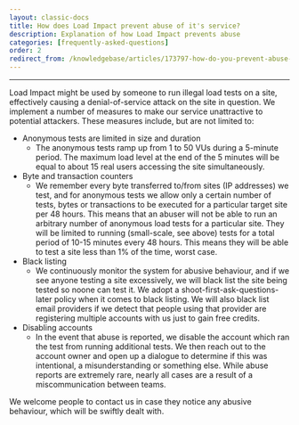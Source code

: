 ```yaml
---
layout: classic-docs
title: How does Load Impact prevent abuse of it's service?
description: Explanation of how Load Impact prevents abuse
categories: [frequently-asked-questions]
order: 2
redirect_from: /knowledgebase/articles/173797-how-do-you-prevent-abuse-of-the-service
---
```


***

Load Impact might be used by someone to run illegal load tests on a site, effectively causing a denial-of-service attack on the site in question. We implement a number of measures to make our service unattractive to potential attackers. These measures include, but are not limited to:

- Anonymous tests are limited in size and duration
  - The anonymous tests ramp up from 1 to 50 VUs during a 5-minute period. The maximum load level at the end of the 5 minutes will be equal to about 15 real users accessing the site simultaneously.
- Byte and transaction counters
  - We remember every byte transferred to/from sites (IP addresses) we test, and for anonymous tests we allow only a certain number of tests, bytes or transactions to be executed for a particular target site per 48 hours. This means that an abuser will not be able to run an arbitrary number of anonymous load tests for a particular site. They will be limited to running (small-scale, see above) tests for a total period of 10-15 minutes every 48 hours. This means they will be able to test a site less than 1% of the time, worst case.
- Black listing
  - We continuously monitor the system for abusive behaviour, and if we see anyone testing a site excessively, we will black list the site being tested so noone can test it. We adopt a shoot-first-ask-questions-later policy when it comes to black listing. We will also black list email providers if we detect that people using that provider are registering multiple accounts with us just to gain free credits.
- Disabling accounts
  - In the event that abuse is reported, we disable the account which ran the test from running additional tests. We then reach out to the account owner and open up a dialogue to determine if this was intentional, a misunderstanding or something else. While abuse reports are extremely rare, nearly all cases are a result of a miscommunication between teams.


We welcome people to contact us in case they notice any abusive behaviour, which will be swiftly dealt with.
